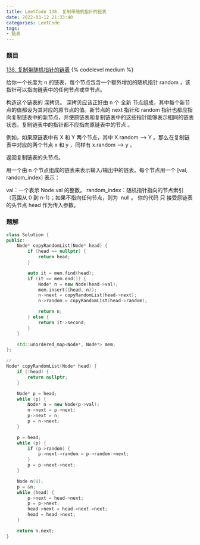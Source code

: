 ```yaml
---
title: LeetCode 138. 复制带随机指针的链表
date: 2022-03-12 21:33:40
categories: LeetCode
tags:
- 链表
---
```


### 题目
[138. 复制带随机指针的链表](https://leetcode-cn.com/problems/add-two-numbers/)
{% codelevel medium %}

给你一个长度为 n 的链表，每个节点包含一个额外增加的随机指针 random ，该指针可以指向链表中的任何节点或空节点。
<!-- more -->

构造这个链表的 深拷贝。 深拷贝应该正好由 n 个 全新 节点组成，其中每个新节点的值都设为其对应的原节点的值。新节点的 next 指针和 random 指针也都应指向复制链表中的新节点，并使原链表和复制链表中的这些指针能够表示相同的链表状态。复制链表中的指针都不应指向原链表中的节点 。

例如，如果原链表中有 X 和 Y 两个节点，其中 X.random --> Y 。那么在复制链表中对应的两个节点 x 和 y ，同样有 x.random --> y 。

返回复制链表的头节点。

用一个由 n 个节点组成的链表来表示输入/输出中的链表。每个节点用一个 [val, random_index] 表示：

val：一个表示 Node.val 的整数。
random_index：随机指针指向的节点索引（范围从 0 到 n-1）；如果不指向任何节点，则为  null 。
你的代码 只 接受原链表的头节点 head 作为传入参数。

### 题解
``` cpp
class Solution {
public:
    Node* copyRandomList(Node* head) {
        if (head == nullptr) {
            return head;
        }

        auto it = mem.find(head);
        if (it == mem.end()) {
            Node* n = new Node(head->val);
            mem.insert({head, n});
            n->next = copyRandomList(head->next);
            n->random = copyRandomList(head->random);

            return n;
        } else {
            return it->second;
        }
    }

    std::unordered_map<Node*, Node*> mem;
};

//
Node* copyRandomList(Node* head) {
    if (!head) {
        return nullptr;
    }

    Node* p = head;
    while (p) {
        Node* n = new Node(p->val);
        n->next = p->next;
        p->next = n;
        p = n->next;
    }

    p = head;
    while (p) {
        if (p->random) {
            p->next->random = p->random->next;
        }
        p = p->next->next;
    }

    Node n(0);
    p = &n;
    while (head) {
        p->next = head->next;
        p = p->next;
        head->next = head->next->next;
        head = head->next;
    }

    return n.next;
}
```
